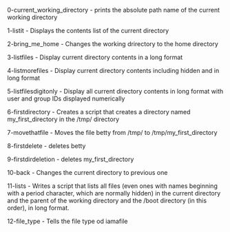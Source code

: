 0-current_working_directory - prints the absolute path name of the current working directory

1-listit - Displays the contents list of the current directory

2-bring_me_home - Changes the working drirectory to the home directory

3-listfiles - Display current directory contents in a long format

4-listmorefiles - Display current directory contents including hidden and in long format

5-listfilesdigitonly - Display all current directory contents in long format with user and group IDs displayed numerically

6-firstdirectory - Creates a script that creates a directory named my_first_directory in the /tmp/ directory

7-movethatfile - Moves the file betty from /tmp/ to /tmp/my_first_directory

8-firstdelete - deletes betty

9-firstdirdeletion - deletes my_first_directory

10-back - Changes the current directory to previous one

11-lists - Writes a script that lists all files (even ones with names beginning with a period character, which are normally hidden) in the current directory and the parent of the working directory and the /boot directory (in this order), in long format.

12-file_type - Tells the file type od iamafile

